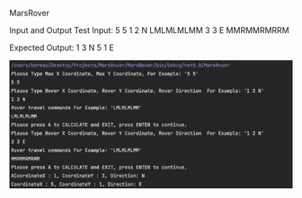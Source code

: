 MarsRover


Input and Output
Test Input:
5 5
1 2 N
LMLMLMLMM
3 3 E
MMRMMRMRRM

Expected Output:
1 3 N
5 1 E

![Test Image 1](https://github.com/berkaybolac/mars-rover/blob/master/Result.png)